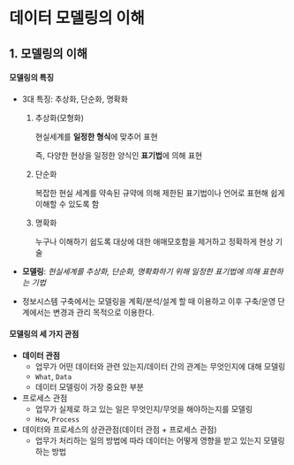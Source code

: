 # 데이터 모델링의 이해

## 1. 모델링의 이해

#### 모델링의 특징

- 3대 특징: 추상화, 단순화, 명확화

  1. 추상화(모형화)

     현실세계를 **일정한 형식**에 맞추어 표현

     즉, 다양한 현상을 일정한 양식인 **표기법**에 의해 표현

  2. 단순화

     복잡한 현실 세계를 약속된 규약에 의해 제한된 표기법이나 언어로 표현해 쉽게 이해할 수 있도록 함

  3. 명확화

     누구나 이해하기 쉽도록 대상에 대한 애매모호함을 제거하고 정확하게 현상 기술

- **모델링**: *현실세계를 추상화, 단순화, 명확화하기 위해 일정한 표기법에 의해 표현하는 기법*

- 정보시스템 구축에서는 모델링을 계획/분석/설계 할 때 이용하고 이후 구축/운영 단계에서는 변경과 관리 목적으로 이용한다.



#### 모델링의 세 가지 관점

- **데이터 관점**
  - 업무가 어떤 데이터와 관련 있는지/데이터 간의 관계는 무엇인지에 대해 모델링
  - `What`, `Data`
  - 데이터 모델링이 가장 중요한 부분
- 프로세스 관점
  - 업무가 실제로 하고 있는 일은 무엇인지/무엇을 해야하는지를 모델링
  - `How`, `Process`
- 데이터와 프로세스의 상관관점(데이터 관점 + 프로세스 관점)
  - 업무가 처리하는 일의 방법에 따라 데이터는 어떻게 영향을 받고 있는지 모델링하는 방법
